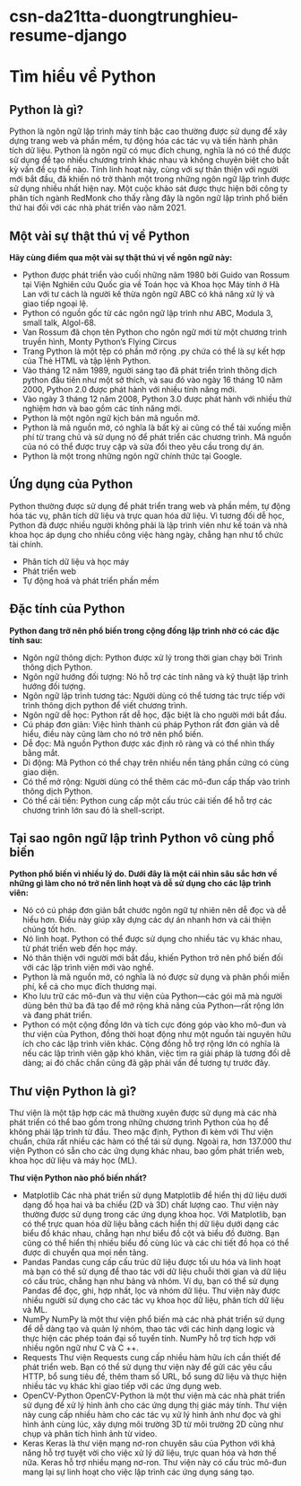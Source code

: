 # csn-da21tta-duongtrunghieu-resume-django
# Tìm hiểu về Python
## Python là gì?
Python là ngôn ngữ lập trình máy tính bậc cao thường được sử dụng để xây dựng trang web và phần mềm, tự động hóa các tác vụ và tiến hành phân tích dữ liệu. Python là ngôn ngữ có mục đích chung, nghĩa là nó có thể được sử dụng để tạo nhiều chương trình khác nhau và không chuyên biệt cho bất kỳ vấn đề cụ thể nào.
Tính linh hoạt này, cùng với sự thân thiện với người mới bắt đầu, đã khiến nó trở thành một trong những ngôn ngữ lập trình được sử dụng nhiều nhất hiện nay. Một cuộc khảo sát được thực hiện bởi công ty phân tích ngành RedMonk cho thấy rằng đây là ngôn ngữ lập trình phổ biến thứ hai đối với các nhà phát triển vào năm 2021.
## Một vài sự thật thú vị về Python
**Hãy cùng điểm qua một vài sự thật thú vị về ngôn ngữ này:**
- Python được phát triển vào cuối những năm 1980 bởi Guido van Rossum tại Viện Nghiên cứu Quốc gia về Toán học và Khoa học Máy tính ở Hà Lan với tư cách là người kế thừa ngôn ngữ ABC có khả năng xử lý và giao tiếp ngoại lệ.
- Python có nguồn gốc từ các ngôn ngữ lập trình như ABC, Modula 3, small talk, Algol-68.
- Van Rossum đã chọn tên Python cho ngôn ngữ mới từ một chương trình truyền hình, Monty Python’s Flying Circus
- Trang Python là một tệp có phần mở rộng .py chứa có thể là sự kết hợp của Thẻ HTML và tập lệnh Python.
- Vào tháng 12 năm 1989, người sáng tạo đã phát triển trình thông dịch python đầu tiên như một sở thích, và sau đó vào ngày 16 tháng 10 năm 2000, Python 2.0 được phát hành với nhiều tính năng mới.
- Vào ngày 3 tháng 12 năm 2008, Python 3.0 được phát hành với nhiều thử nghiệm hơn và bao gồm các tính năng mới.
- Python là một ngôn ngữ kịch bản mã nguồn mở.
- Python là mã nguồn mở, có nghĩa là bất kỳ ai cũng có thể tải xuống miễn phí từ trang chủ và sử dụng nó để phát triển các chương trình. Mã nguồn của nó có thể được truy cập và sửa đổi theo yêu cầu trong dự án.
- Python là một trong những ngôn ngữ chính thức tại Google.
## Ứng dụng của Python
Python thường được sử dụng để phát triển trang web và phần mềm, tự động hóa tác vụ, phân tích dữ liệu và trực quan hóa dữ liệu. Vì tương đối dễ học, Python đã được nhiều người không phải là lập trình viên như kế toán và nhà khoa học áp dụng cho nhiều công việc hàng ngày, chẳng hạn như tổ chức tài chính.
- Phân tích dữ liệu và học máy
- Phát triển web
- Tự động hoá và phát triển phần mềm
## Đặc tính của Python
**Python đang trở nên phổ biến trong cộng đồng lập trình nhờ có các đặc tính sau:**
- Ngôn ngữ thông dịch: Python được xử lý trong thời gian chạy bởi Trình thông dịch Python.
- Ngôn ngữ hướng đối tượng: Nó hỗ trợ các tính năng và kỹ thuật lập trình hướng đối tượng.
- Ngôn ngữ lập trình tương tác: Người dùng có thể tương tác trực tiếp với trình thông dịch python để viết chương trình.
- Ngôn ngữ dễ học: Python rất dễ học, đặc biệt là cho người mới bắt đầu.
- Cú pháp đơn giản: Việc hình thành cú pháp Python rất đơn giản và dễ hiểu, điều này cũng làm cho nó trở nên phổ biến.
- Dễ đọc: Mã nguồn Python được xác định rõ ràng và có thể nhìn thấy bằng mắt.
- Di động: Mã Python có thể chạy trên nhiều nền tảng phần cứng có cùng giao diện.
- Có thể mở rộng: Người dùng có thể thêm các mô-đun cấp thấp vào trình thông dịch Python.
- Có thể cải tiến: Python cung cấp một cấu trúc cải tiến để hỗ trợ các chương trình lớn sau đó là shell-script.
## Tại sao ngôn ngữ lập trình Python vô cùng phổ biến
**Python phổ biến vì nhiều lý do. Dưới đây là một cái nhìn sâu sắc hơn về những gì làm cho nó trở nên linh hoạt và dễ sử dụng cho các lập trình viên:**
- Nó có cú pháp đơn giản bắt chước ngôn ngữ tự nhiên nên dễ đọc và dễ hiểu hơn. Điều này giúp xây dựng các dự án nhanh hơn và cải thiện chúng tốt hơn.
- Nó linh hoạt. Python có thể được sử dụng cho nhiều tác vụ khác nhau, từ phát triển web đến học máy.
- Nó thân thiện với người mới bắt đầu, khiến Python trở nên phổ biến đối với các lập trình viên mới vào nghề.
- Python là mã nguồn mở, có nghĩa là nó được sử dụng và phân phối miễn phí, kể cả cho mục đích thương mại.
- Kho lưu trữ các mô-đun và thư viện của Python—các gói mã mà người dùng bên thứ ba đã tạo để mở rộng khả năng của Python—rất rộng lớn và đang phát triển.
- Python có một cộng đồng lớn và tích cực đóng góp vào kho mô-đun và thư viện của Python, đồng thời hoạt động như một nguồn tài nguyên hữu ích cho các lập trình viên khác. Cộng đồng hỗ trợ rộng lớn có nghĩa là nếu các lập trình viên gặp khó khăn, việc tìm ra giải pháp là tương đối dễ dàng; ai đó chắc chắn cũng đã gặp phải vấn đề tương tự trước đây.
## Thư viện Python là gì?
Thư viện là một tập hợp các mã thường xuyên được sử dụng mà các nhà phát triển có thể bao gồm trong những chương trình Python của họ để không phải lập trình từ đầu. Theo mặc định, Python đi kèm với Thư viện chuẩn, chứa rất nhiều các hàm có thể tái sử dụng. Ngoài ra, hơn 137.000 thư viện Python có sẵn cho các ứng dụng khác nhau, bao gồm phát triển web, khoa học dữ liệu và máy học (ML).

**Thư viện Python nào phổ biến nhất?**
- Matplotlib
Các nhà phát triển sử dụng Matplotlib để hiển thị dữ liệu dưới dạng đồ họa hai và ba chiều (2D và 3D) chất lượng cao. Thư viện này thường được sử dụng trong các ứng dụng khoa học. Với Matplotlib, bạn có thể trực quan hóa dữ liệu bằng cách hiển thị dữ liệu dưới dạng các biểu đồ khác nhau, chẳng hạn như biểu đồ cột và biểu đồ đường. Bạn cũng có thể hiển thị nhiều biểu đồ cùng lúc và các chi tiết đồ họa có thể được di chuyển qua mọi nền tảng.
- Pandas
Pandas cung cấp cấu trúc dữ liệu được tối ưu hóa và linh hoạt mà bạn có thể sử dụng để thao tác với dữ liệu chuỗi thời gian và dữ liệu có cấu trúc, chẳng hạn như bảng và nhóm. Ví dụ, bạn có thể sử dụng Pandas để đọc, ghi, hợp nhất, lọc và nhóm dữ liệu. Thư viện này được nhiều người sử dụng cho các tác vụ khoa học dữ liệu, phân tích dữ liệu và ML.
- NumPy
NumPy là một thư viện phổ biến mà các nhà phát triển sử dụng để dễ dàng tạo và quản lý nhóm, thao tác với các hình dạng logic và thực hiện các phép toán đại số tuyến tính. NumPy hỗ trợ tích hợp với nhiều ngôn ngữ như C và C ++.
- Requests
Thư viện Requests cung cấp nhiều hàm hữu ích cần thiết để phát triển web. Bạn có thể sử dụng thư viện này để gửi các yêu cầu HTTP, bổ sung tiêu đề, thêm tham số URL, bổ sung dữ liệu và thực hiện nhiều tác vụ khác khi giao tiếp với các ứng dụng web. 
- OpenCV-Python
OpenCV-Python là một thư viện mà các nhà phát triển sử dụng để xử lý hình ảnh cho các ứng dụng thị giác máy tính. Thư viện này cung cấp nhiều hàm cho các tác vụ xử lý hình ảnh như đọc và ghi hình ảnh cùng lúc, xây dựng môi trường 3D từ môi trường 2D cũng như chụp và phân tích hình ảnh từ video.
- Keras
Keras là thư viện mạng nơ-ron chuyên sâu của Python với khả năng hỗ trợ tuyệt vời cho việc xử lý dữ liệu, trực quan hóa và hơn thế nữa. Keras hỗ trợ nhiều mạng nơ-ron. Thư viện này có cấu trúc mô-đun mang lại sự linh hoạt cho việc lập trình các ứng dụng sáng tạo.
